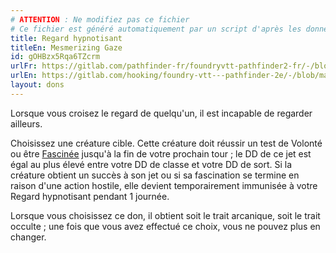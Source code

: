 ```yaml
---
# ATTENTION : Ne modifiez pas ce fichier
# Ce fichier est généré automatiquement par un script d'après les données du module Foundry VTT officiel et de sa traduction
title: Regard hypnotisant
titleEn: Mesmerizing Gaze
id: gOHBzx5Rqa6TZcrm
urlFr: https://gitlab.com/pathfinder-fr/foundryvtt-pathfinder2-fr/-/blob/master/data/feats/gOHBzx5Rqa6TZcrm.htm
urlEn: https://gitlab.com/hooking/foundry-vtt---pathfinder-2e/-/blob/master/packs/data/feats.db/mesmerizing-gaze.json
layout: dons
---
```

Lorsque vous croisez le regard de quelqu'un, il est incapable de regarder ailleurs.

Choisissez une créature cible. Cette créature doit réussir un test de Volonté ou être [Fascinée](../conditions/fasciné.md) jusqu'à la fin de votre prochain tour ; le DD de ce jet est égal au plus élevé entre votre DD de classe et votre DD de sort. Si la créature obtient un succès à son jet ou si sa fascination se termine en raison d'une action hostile, elle devient temporairement immunisée à votre Regard hypnotisant pendant 1 journée.

Lorsque vous choisissez ce don, il obtient soit le trait arcanique, soit le trait occulte ; une fois que vous avez effectué ce choix, vous ne pouvez plus en changer.
